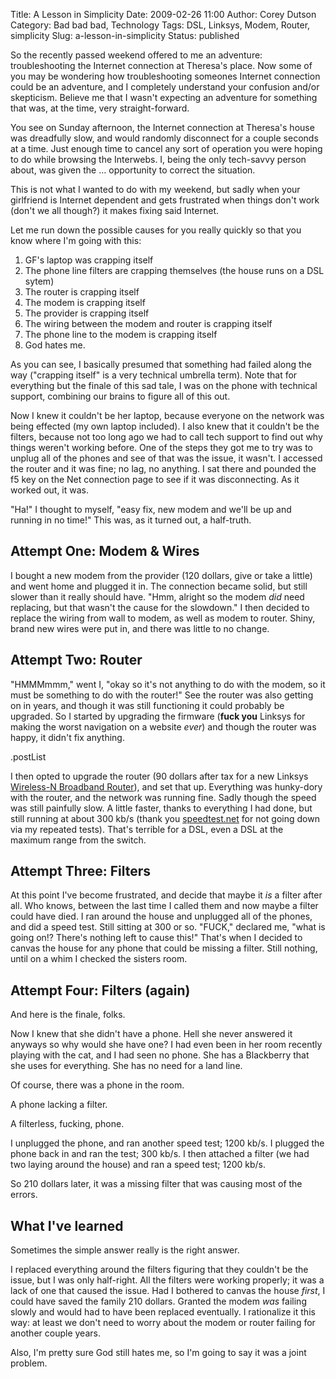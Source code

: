 Title: A Lesson in Simplicity
Date: 2009-02-26 11:00
Author: Corey Dutson
Category: Bad bad bad, Technology
Tags: DSL, Linksys, Modem, Router, simplicity
Slug: a-lesson-in-simplicity
Status: published

So the recently passed weekend offered to me an adventure:
troubleshooting the Internet connection at Theresa's place. Now some of
you may be wondering how troubleshooting someones Internet connection
could be an adventure, and I completely understand your confusion and/or
skepticism. Believe me that I wasn't expecting an adventure for
something that was, at the time, very straight-forward.

You see on Sunday afternoon, the Internet connection at Theresa's house
was dreadfully slow, and would randomly disconnect for a couple seconds
at a time. Just enough time to cancel any sort of operation you were
hoping to do while browsing the Interwebs. I, being the only tech-savvy
person about, was given the … opportunity to correct the situation.

This is not what I wanted to do with my weekend, but sadly when your
girlfriend is Internet dependent and gets frustrated when things don't
work (don't we all though?) it makes fixing said Internet.

<!-- PELICAN_END_SUMMARY -->

Let me run down the possible causes for you really quickly so that you
know where I'm going with this:

1.  GF's laptop was crapping itself
2.  The phone line filters are crapping themselves (the house runs on a
    DSL sytem)
3.  The router is crapping itself
4.  The modem is crapping itself
5.  The provider is crapping itself
6.  The wiring between the modem and router is crapping itself
7.  The phone line to the modem is crapping itself
8.  God hates me.

As you can see, I basically presumed that something had failed along the
way ("crapping itself" is a very technical umbrella term). Note that for
everything but the finale of this sad tale, I was on the phone with
technical support, combining our brains to figure all of this out.

Now I knew it couldn't be her laptop, because everyone on the network
was being effected (my own laptop included). I also knew that it
couldn't be the filters, because not too long ago we had to call tech
support to find out why things weren't working before. One of the steps
they got me to try was to unplug all of the phones and see of that was
the issue, it wasn't. I accessed the router and it was fine; no lag, no
anything. I sat there and pounded the f5 key on the Net connection page
to see if it was disconnecting. As it worked out, it was.

"Ha!" I thought to myself, "easy fix, new modem and we'll be up and
running in no time!" This was, as it turned out, a half-truth.

Attempt One: Modem & Wires
--------------------------

I bought a new modem from the provider (120 dollars, give or take a
little) and went home and plugged it in. The connection became solid,
but still slower than it really should have. "Hmm, alright so the modem
*did* need replacing, but that wasn't the cause for the slowdown." I
then decided to replace the wiring from wall to modem, as well as modem
to router. Shiny, brand new wires were put in, and there was little to
no change.

Attempt Two: Router
-------------------

"HMMMmmm," went I, "okay so it's not anything to do with the modem, so
it must be something to do with the router!" See the router was also
getting on in years, and though it was still functioning it could
probably be upgraded. So I started by upgrading the firmware (**fuck
you** Linksys for making the worst navigation on a website *ever*) and
though the router was happy, it didn't fix anything.

.postList

I then opted to upgrade the router (90 dollars after tax for a new
Linksys [Wireless-N Broadband
Router](http://www.linksysbycisco.com/US/en/products/WRT160N "Wireless-N Broadband RouterWRT160N")),
and set that up. Everything was hunky-dory with the router, and the
network was running fine. Sadly though the speed was still painfully
slow. A little faster, thanks to everything I had done, but still
running at about 300 kb/s (thank you
[speedtest.net](http://www.speedtest.net "Speedtest.net") for not going
down via my repeated tests). That's terrible for a DSL, even a DSL at
the maximum range from the switch.

Attempt Three: Filters
----------------------

At this point I've become frustrated, and decide that maybe it *is* a
filter after all. Who knows, between the last time I called them and now
maybe a filter could have died. I ran around the house and unplugged all
of the phones, and did a speed test. Still sitting at 300 or so. "FUCK,"
declared me, "what is going on!? There's nothing left to cause this!"
That's when I decided to canvas the house for any phone that could be
missing a filter. Still nothing, until on a whim I checked the sisters
room.

Attempt Four: Filters (again)
-----------------------------

And here is the finale, folks.

Now I knew that she didn't have a phone. Hell she never answered it
anyways so why would she have one? I had even been in her room recently
playing with the cat, and I had seen no phone. She has a Blackberry that
she uses for everything. She has no need for a land line.

Of course, there was a phone in the room.

A phone lacking a filter.

A filterless, fucking, phone.

I unplugged the phone, and ran another speed test; 1200 kb/s. I plugged
the phone back in and ran the test; 300 kb/s. I then attached a filter
(we had two laying around the house) and ran a speed test; 1200 kb/s.

So 210 dollars later, it was a missing filter that was causing most of
the errors.

What I've learned
-----------------

Sometimes the simple answer really is the right answer.

I replaced everything around the filters figuring that they couldn't be
the issue, but I was only half-right. All the filters were working
properly; it was a lack of one that caused the issue. Had I bothered to
canvas the house *first*, I could have saved the family 210 dollars.
Granted the modem *was* failing slowly and would had to have been
replaced eventually. I rationalize it this way: at least we don't need
to worry about the modem or router failing for another couple years.

Also, I'm pretty sure God still hates me, so I'm going to say it was a
joint problem.
